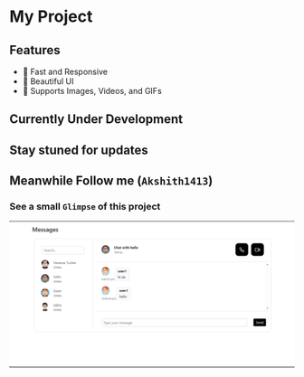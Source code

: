 # My Project

## Features
- 🚀 Fast and Responsive
- 🎨 Beautiful UI
- 📸 Supports Images, Videos, and GIFs

## Currently Under Development
## Stay stuned for updates 
## Meanwhile Follow me (` Akshith1413 `)

### See a small ``Glimpse`` of this project

![App Screenshot](pics/screenshot.png)
